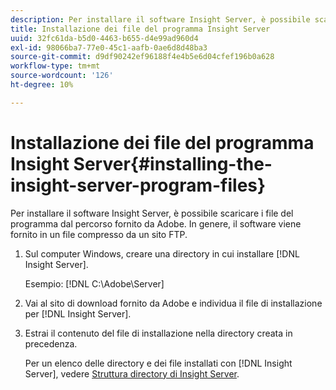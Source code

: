 ```yaml
---
description: Per installare il software Insight Server, è possibile scaricare i file del programma dal percorso fornito da Adobe. In genere, il software viene fornito in un file compresso da un sito FTP.
title: Installazione dei file del programma Insight Server
uuid: 32fc61da-b5d0-4463-b655-d4e99ad960d4
exl-id: 98066ba7-77e0-45c1-aafb-0ae6d8d48ba3
source-git-commit: d9df90242ef96188f4e4b5e6d04cfef196b0a628
workflow-type: tm+mt
source-wordcount: '126'
ht-degree: 10%

---
```


# Installazione dei file del programma Insight Server{#installing-the-insight-server-program-files}

Per installare il software Insight Server, è possibile scaricare i file del programma dal percorso fornito da Adobe. In genere, il software viene fornito in un file compresso da un sito FTP.

1. Sul computer Windows, creare una directory in cui installare [!DNL Insight Server].

   Esempio: [!DNL C:\Adobe\Server]

1. Vai al sito di download fornito da Adobe e individua il file di installazione per [!DNL Insight Server].
1. Estrai il contenuto del file di installazione nella directory creata in precedenza.

   Per un elenco delle directory e dei file installati con [!DNL Insight Server], vedere [Struttura directory di Insight Server](../../../../home/c-inst-svr/c-cfg-stgs-ref/c-ins-svr-dir-str.md#concept-5bcc8cf6d4d44fa6be43a97d23d1a20c).
